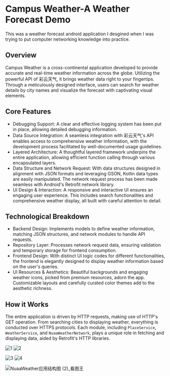 # Campus Weather-A Weather Forecast Demo
This was a weather forecast android application I desgined when I was trying to put computer networking knowledge into practice.

## Overview
Campus Weather is a cross-continental application developed to provide accurate and real-time weather information across the globe. Utilizing the powerful API of 彩云天气, it brings weather data right to your fingertips. Through a meticulously designed interface, users can search for weather details by city names and visualize the forecast with captivating visual elements.

## Core Features
- Debugging Support: A clear and effective logging system has been put in place, allowing detailed debugging information.
- Data Source Integration: A seamless integration with 彩云天气's API enables access to comprehensive weather information, with the development process facilitated by well-documented usage guidelines.
- Layered Architecture: A thoughtful layered framework underpins the entire application, allowing efficient function calling through various encapsulated layers.
- Data Structure and Network Request: With data structures designed in alignment with JSON formats and leveraging GSON, Kotlin data types are easily manipulated. The network request process has been made seamless with Android's Retrofit network library.
- UI Design & Interaction: A responsive and interactive UI ensures an engaging user experience. This includes search functionalities and comprehensive weather display, all built with careful attention to detail.

## Technological Breakdown
- Backend Design: Implements models to define weather information, matching JSON structures, and network modules to handle API requests.
- Repository Layer: Processes network request data, ensuring validation and temporary storage for frontend consumption.
- Frontend Design: With distinct UI logic codes for different functionalities, the frontend is elegantly designed to display weather information based on the user's queries.
- UI Resources & Aesthetics: Beautiful backgrounds and engaging weather icons, picked from premium resources, adorn the app. Customizable layouts and carefully curated color themes add to the aesthetic richness.

## How it Works
The entire application is driven by HTTP requests, making use of HTTP's GET operation. From searching cities to displaying weather, everything is conducted over HTTPS protocols. Each module, including `PlaceService`, `WeatherService`, and `NuaaWeatherNetwork`, plays a unique role in fetching and displaying data, aided by Retrofit's HTTP libraries.

![1](https://github.com/JasonShao55/Weather-Forecast-Demo/assets/61415289/044ee0f9-f38d-471d-ac9f-73cc595ff15c) ![2](https://github.com/JasonShao55/Weather-Forecast-Demo/assets/61415289/7095c8d7-48df-4cae-adfa-3d9303ae4f54)

![3](https://github.com/JasonShao55/Weather-Forecast-Demo/assets/61415289/7a0c6efc-0f30-4b25-a4e8-d0a647e8b5b2) ![4](https://github.com/JasonShao55/Weather-Forecast-Demo/assets/61415289/c14b3644-e449-4743-9378-fc5e2af2af01) 

![NuaaWeather应用结构图 (2)_看图王](https://github.com/JasonShao55/Weather-Forecast-Demo/assets/61415289/0283e02e-3b39-4a83-8b4b-db74acd8a70b)
